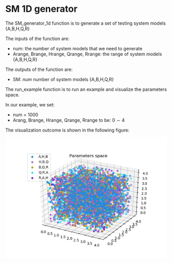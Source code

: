 # SM 1D generator

The SM_generator_1d function is to generate a set of testing system models {A,B,H,Q,R}

The inputs of the function are: 

- num: the number of system models that we need to generate
- Arange, Brange, Hrange, Qrange, Rrange: the range of system models {A,B,H,Q,R}

The outputs of the function are:

- SM: $num$  number of system models {A,B,H,Q,R}

The run_example function is to run an example and visualize the parameters space.

In our example, we set:

- num = 1000
- Arang, Brange, Hrange, Qrange, Rrange to be: $0 \sim 4$

The visualization outcome is shown in the following figure:

![](figs/SM_parameter_space.jpg)